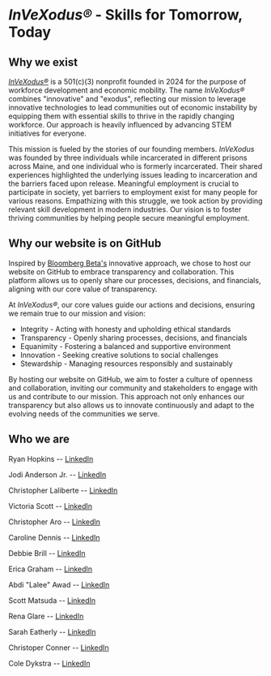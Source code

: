 # *InVeXodus®* - Skills for Tomorrow, Today

## Why we exist

[*InVeXodus®*](https://www.invexodus.org/) is a 501(c)(3) nonprofit founded in 2024 for the purpose of workforce development and economic mobility. The name *InVeXodus®* combines "innovative" and "exodus", reflecting our mission to leverage innovative technologies to lead communities out of economic instability by equipping them with essential skills to thrive in the rapidly changing workforce. Our approach is heavily influenced by advancing STEM initiatives for everyone.

This mission is fueled by the stories of our founding members. *InVeXodus* was founded by three individuals while incarcerated in different prisons across Maine, and one individual who is formerly incarcerated. Their shared experiences highlighted the underlying issues leading to incarceration and the barriers faced upon release. Meaningful employment is crucial to participate in society, yet barriers to employment exist for many people for various reasons. Empathizing with this struggle, we took action by providing relevant skill development in modern industries. Our vision is to foster thriving communities by helping people secure meaningful employment.

## Why our website is on GitHub

Inspired by [Bloomberg Beta's](https://github.com/Bloomberg-Beta/Manual?tab=readme-ov-file) innovative approach, we chose to host our website on GitHub to embrace transparency and collaboration. This platform allows us to openly share our processes, decisions, and financials, aligning with our core value of transparency.

At *InVeXodus®*, our core values guide our actions and decisions, ensuring we remain true to our mission and vision:

* Integrity - Acting with honesty and upholding ethical standards
* Transparency - Openly sharing processes, decisions, and financials
* Equanimity - Fostering a balanced and supportive environment
* Innovation - Seeking creative solutions to social challenges
* Stewardship - Managing resources responsibly and sustainably

By hosting our website on GitHub, we aim to foster a culture of openness and collaboration, inviting our community and stakeholders to engage with us and contribute to our mission. This approach not only enhances our transparency but also allows us to innovate continuously and adapt to the evolving needs of the communities we serve.

## Who we are

Ryan Hopkins -- [LinkedIn](http://linkedin.com/in/ryan-hopkins-253344277)

Jodi Anderson Jr. -- [LinkedIn](http://linkedin.com/)

Christopher Laliberte -- [LinkedIn](https://www.linkedin.com/in/christopher-laliberte-91a0462a8)

Victoria Scott -- [LinkedIn](https://www.linkedin.com/in/)

Christopher Aro -- [LinkedIn](https://www.linkedin.com)

Caroline Dennis -- [LinkedIn](https://www.linkedin.com)

Debbie Brill -- [LinkedIn](https://www.linkedin.com)

Erica Graham -- [LinkedIn](https://www.linkedin.com)

Abdi "Lalee" Awad -- [LinkedIn](https://www.linkedin.com)

Scott Matsuda -- [LinkedIn](https://www.linkedin.com)

Rena Glare -- [LinkedIn](https://www.linkedin.com)

Sarah Eatherly -- [LinkedIn](https://www.linkedin.com)

Christoper Conner -- [LinkedIn](https://www.linkedin.com)

Cole Dykstra -- [LinkedIn](https://www.linkedin.com)

